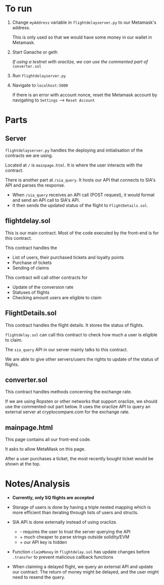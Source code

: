 # To run
1. Change `myAddress` variable in `flightdelayserver.py` to our Metamask's address.

    This is only used so that we would have some money in our wallet in Metamask.

2. Start Ganache or geth
    
    *If using a testnet with oraclize, we can use the commented part of* `converter.sol`

3. Run `flightdelayserver.py`
4. Navigate to `localhost:5000`

    If there is an error with account nonce, reset the Metamask account by navigating to `Settings` --> `Reset Account` 

# Parts
## Server
`flightdelayserver.py` handles the deploying and initialisation of the contracts we are using. 

Located at `/` is `mainpage.html`. It is where the user interacts with the contract. 

There is another part at `/sia_query`. It hosts our API that connects to SIA's API and parses the response.
* When `/sia_query` receives an API call (POST request), it would format and send an API call to SIA's API.
* It then sends the updated status of the flight to `FlightDetails.sol`.

## flightdelay.sol
This is our main contract. Most of the code executed by the front-end is for this contract.

This contract handles the
* List of users, their purchased tickets and loyalty points
* Purchase of tickets
* Sending of claims

This contract will call other contracts for 
* Update of the conversion rate
* Statuses of flights
* Checking amount users are eligible to claim

## FlightDetails.sol
This contract handles the flight details. It stores the status of flights. 

`flightdelay.sol` can call this contract to check how much a user is eligible to claim.

The `sia_query` API in our server mainly talks to this contract. 

We are able to give other servers/users the rights to update of the status of flights.

## converter.sol
This contract handles methods concerning the exchange rate.

If we are using Ropsten or other networks that support oraclize, we should use the commented-out part below.
It uses the oraclize API to query an external server at cryptocompare.com for the exchange rate.

## mainpage.html
This page contains all our front-end code.

It asks to allow MetaMask on this page.

After a user purchases a ticket, the most recently bought ticket would be shown at the top.

# Notes/Analysis
* **Currently, only SQ flights are accepted**

* Storage of users is done by having a triple nested mapping which is more efficient than iterating through lists of users and structs.

* SIA API is done externally instead of using oraclize. 
    - \- requires the user to trust the server querying the API
    - \+ much cheaper to parse strings outside solidity/EVM
    - \+ our API key is hidden

* Function `claimMoney` in `flightdelay.sol` has update changes before `.transfer` to prevent malicious callback functions

* When claiming a delayed flight, we query an external API and update our contract. The return of money might be delayed, and the user might need to resend the query. 
